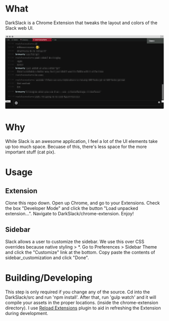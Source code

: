 # What
DarkSlack is a Chrome Extension that tweaks the layout and colors of the Slack web UI.

![DarkSlack screenshot](https://raw.githubusercontent.com/o2dazone/DarkSlack/master/darkslack.png "DarkSlack screenshot")

# Why
While Slack is an awesome application, I feel a lot of the UI elements take up too much space. Becuase of this, there's less space for the more important stuff (cat pix).

# Usage

## Extension
Clone this repo down. Open up Chrome, and go to your Extensions. Check the box "Developer Mode" and click the button "Load unpacked extension...". Navigate to DarkSlack/chrome-extension. Enjoy!

## Sidebar
Slack allows a user to customize the sidebar. We use this over CSS overrides because native styling > *. Go to Preferences > Sidebar Theme and click the "Customize" link at the bottom. Copy paste the contents of sidebar_customization and click "Done".

# Building/Developing
This step is only required if you change any of the source. Cd into the DarkSlack/src and run 'npm install'. After that, run 'gulp watch' and it will compile your assets in the proper locations. (inside the chrome-extension directory). I use [Reload Extensions](https://chrome.google.com/webstore/detail/extensions-reloader/fimgfedafeadlieiabdeeaodndnlbhid?hl=en) plugin to aid in refreshing the Extension during development.


